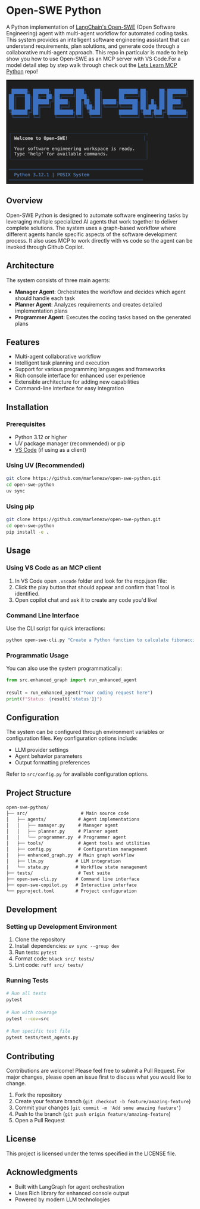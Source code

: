 # Open-SWE Python

A Python implementation of [LangChain's Open-SWE](https://github.com/langchain-ai/open-swe) (Open Software Engineering) agent with multi-agent workflow for automated coding tasks. This system provides an intelligent software engineering assistant that can understand requirements, plan solutions, and generate code through a collaborative multi-agent approach. This repo in particular is made to help show you how to use Open-SWE as an MCP server with VS Code.For a model detail step by step walk through check out the [Lets Learn MCP Python](https://github.com/microsoft/lets-learn-mcp-python) repo! 

![open-swe](./images/open-swe.png)

## Overview

Open-SWE Python is designed to automate software engineering tasks by leveraging multiple specialized AI agents that work together to deliver complete solutions. The system uses a graph-based workflow where different agents handle specific aspects of the software development process. It also uses MCP to work directly with vs code so the agent can be invoked through Github Copilot. 

## Architecture

The system consists of three main agents:

- **Manager Agent**: Orchestrates the workflow and decides which agent should handle each task
- **Planner Agent**: Analyzes requirements and creates detailed implementation plans
- **Programmer Agent**: Executes the coding tasks based on the generated plans

## Features

- Multi-agent collaborative workflow
- Intelligent task planning and execution
- Support for various programming languages and frameworks
- Rich console interface for enhanced user experience
- Extensible architecture for adding new capabilities
- Command-line interface for easy integration

## Installation

### Prerequisites

- Python 3.12 or higher
- UV package manager (recommended) or pip
- [VS Code](https://code.visualstudio.com/) (if using as a client)

### Using UV (Recommended)

```bash
git clone https://github.com/marlenezw/open-swe-python.git
cd open-swe-python
uv sync
```

### Using pip

```bash
git clone https://github.com/marlenezw/open-swe-python.git
cd open-swe-python
pip install -e .
```

## Usage

### Using VS Code as an MCP client

1. In VS Code open `.vscode` folder and look for the mcp.json file:
2. Click the play button that should appear and confirm that 1 tool is identified.
3. Open copilot chat and ask it to create any code you'd like!

### Command Line Interface

Use the CLI script for quick interactions:

```bash
python open-swe-cli.py "Create a Python function to calculate fibonacci numbers"
```

### Programmatic Usage

You can also use the system programmatically:

```python
from src.enhanced_graph import run_enhanced_agent

result = run_enhanced_agent("Your coding request here")
print(f"Status: {result['status']}")
```

## Configuration

The system can be configured through environment variables or configuration files. Key configuration options include:

- LLM provider settings
- Agent behavior parameters
- Output formatting preferences

Refer to `src/config.py` for available configuration options.

## Project Structure

```
open-swe-python/
├── src/                    # Main source code
│   ├── agents/            # Agent implementations
│   │   ├── manager.py     # Manager agent
│   │   ├── planner.py     # Planner agent
│   │   └── programmer.py  # Programmer agent
│   ├── tools/             # Agent tools and utilities
│   ├── config.py          # Configuration management
│   ├── enhanced_graph.py  # Main graph workflow
│   ├── llm.py            # LLM integration
│   └── state.py          # Workflow state management
├── tests/                 # Test suite
├── open-swe-cli.py       # Command line interface
├── open-swe-copilot.py   # Interactive interface
└── pyproject.toml        # Project configuration
```

## Development

### Setting up Development Environment

1. Clone the repository
2. Install dependencies: `uv sync --group dev`
3. Run tests: `pytest`
4. Format code: `black src/ tests/`
5. Lint code: `ruff src/ tests/`

### Running Tests

```bash
# Run all tests
pytest

# Run with coverage
pytest --cov=src

# Run specific test file
pytest tests/test_agents.py
```

## Contributing

Contributions are welcome! Please feel free to submit a Pull Request. For major changes, please open an issue first to discuss what you would like to change.

1. Fork the repository
2. Create your feature branch (`git checkout -b feature/amazing-feature`)
3. Commit your changes (`git commit -m 'Add some amazing feature'`)
4. Push to the branch (`git push origin feature/amazing-feature`)
5. Open a Pull Request

## License

This project is licensed under the terms specified in the LICENSE file.

## Acknowledgments

- Built with LangGraph for agent orchestration
- Uses Rich library for enhanced console output
- Powered by modern LLM technologies
